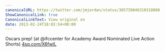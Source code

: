 ```yaml
---
canonicalURL: https://twitter.com/jmjordan/status/305739846310318080
ShowCanonicalLink: true
CanonicalLinkText: View original on
date: 2013-02-24T18:03:54+00:00
---
```

Oscars prep! (at @ifccenter for Academy Award Nominated Live Action Shorts) [4sq.com/X6fwIL](http://4sq.com/X6fwIL)